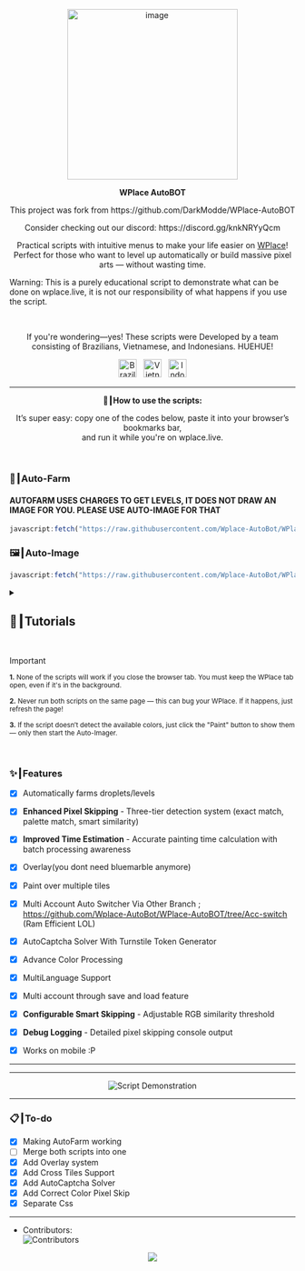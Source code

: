 <p align="center">
  <img width="300" height="300" alt="image" src="https://github.com/user-attachments/assets/92c38d55-37ef-4e88-bf24-9dba693fa0ab" />
</p>

<p align="center"><strong>WPlace AutoBOT</strong></p>
<p align="center">
This project was fork from https://github.com/DarkModde/WPlace-AutoBOT
</p>
<p align="center">
  Consider checking out our discord: https://discord.gg/knkNRYyQcm
</p>
<p align="center">
  Practical scripts with intuitive menus to make your life easier on <a href="https://wplace.live" target="_blank">WPlace</a>!<br>
  Perfect for those who want to level up automatically or build massive pixel arts — without wasting time.
  
  Warning: This is a purely educational script to demonstrate what can be done on wplace.live, it is not our responsibility of what happens if you use the script.
</p>

<br>

<p align="center">
  If you're wondering—yes! These scripts were Developed by a team consisting of Brazilians, Vietnamese, and Indonesians. HUEHUE!</strong></sub>
  <p align="center">
  <img src="https://cdn.jsdelivr.net/gh/hjnilsson/country-flags/svg/br.svg" alt="Brazil" width="32"/>
  &nbsp;
  <img src="https://cdn.jsdelivr.net/gh/hjnilsson/country-flags/svg/vn.svg" alt="Vietnam" width="32"/>
  &nbsp;
  <img src="https://cdn.jsdelivr.net/gh/hjnilsson/country-flags/svg/id.svg" alt="Indonesia" width="32"/>
</p>
</p>

---

<p align="center"><strong>🚀┃How to use the scripts:</strong></p>

<p align="center">
  It’s super easy: copy one of the codes below, paste it into your browser’s bookmarks bar,<br>
  and run it while you're on wplace.live.
</p>

<br>

### 🎯┃Auto-Farm
#### AUTOFARM USES CHARGES TO GET LEVELS, IT DOES NOT DRAW AN IMAGE FOR YOU. PLEASE USE AUTO-IMAGE FOR THAT
```js
javascript:fetch("https://raw.githubusercontent.com/Wplace-AutoBot/WPlace-AutoBOT/refs/heads/main/Auto-Farm.js").then(t=>t.text()).then(eval);
```

### 🖼️┃Auto-Image

```js
javascript:fetch("https://raw.githubusercontent.com/Wplace-AutoBot/WPlace-AutoBOT/refs/heads/main/Auto-Image.js").then(t=>t.text()).then(eval);
```

<details>
  <summary><h2>📖┃Tutorials</h2></summary>

---

![Parte 1](https://i.imgur.com/yneG5if.png)

---

![Parte 2](https://i.imgur.com/ZRpU0wZ.png)

---

![Parte 3](https://i.imgur.com/lfjfcEw.png)

</details>


<br>

> [!IMPORTANT]
> <p><sub><strong>1.</strong> None of the scripts will work if you close the browser tab. You must keep the WPlace tab open, even if it's in the background.</sub></p>
> <p><sub><strong>2.</strong> Never run both scripts on the same page — this can bug your WPlace. If it happens, just refresh the page!</sub></p>
> <p><sub><strong>3.</strong> If the script doesn’t detect the available colors, just click the "Paint" button to show them — only then start the Auto-Imager.</sub></p>

<br>

### ✨┃Features

- [x] Automatically farms droplets/levels
- [x] **Enhanced Pixel Skipping** - Three-tier detection system (exact match, palette match, smart similarity)
- [x] **Improved Time Estimation** - Accurate painting time calculation with batch processing awareness
- [x] Overlay(you dont need bluemarble anymore)
- [x] Paint over multiple tiles
- [x] Multi Account Auto Switcher Via Other Branch ; https://github.com/Wplace-AutoBot/WPlace-AutoBOT/tree/Acc-switch (Ram Efficient LOL)
- [x] AutoCaptcha Solver With Turnstile Token Generator
- [x] Advance Color Processing
- [x] MultiLanguage Support
- [x] Multi account through save and load feature
- [x] **Configurable Smart Skipping** - Adjustable RGB similarity threshold
- [x] **Debug Logging** - Detailed pixel skipping console output
- [x] Works on mobile :P


---


---

<p align="center">
  <img src="https://i.imgur.com/lyNQUsY.png" alt="Script Demonstration"/>
</p>

---

### 📋┃To-do

- [x] Making AutoFarm working
- [ ] Merge both scripts into one
- [x] Add Overlay system
- [x] Add Cross Tiles Support
- [x] Add AutoCaptcha Solver
- [x] Add Correct Color Pixel Skip
- [x] Separate Css

---

- Contributors:  
  <img src="https://contrib.rocks/image?repo=Wplace-AutoBot/WPlace-AutoBOT" alt="Contributors" />


<p align="center">
  <a href="#"><img src="https://komarev.com/ghpvc/?username=WPlace-AutoBOT&style=for-the-badge&label=Views:&color=gray"/></a>
</p>

